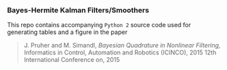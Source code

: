 ### Bayes-Hermite Kalman Filters/Smoothers
This repo contains accompanying `Python 2` source code used for generating tables and a figure in the paper
> J. Pruher and M. Simandl, *Bayesian Quadrature in Nonlinear Filtering,* 
Informatics in Control, Automation and Robotics (ICINCO), 2015 12th International Conference on, 2015
